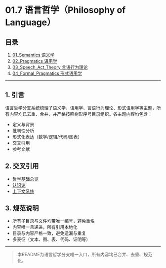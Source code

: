 # 01.7 语言哲学（Philosophy of Language）

## 目录

1. [01_Semantics 语义学](./01_Semantics.md)
2. [02_Pragmatics 语用学](./02_Pragmatics.md)
3. [03_Speech_Act_Theory 言语行为理论](./03_Speech_Act_Theory.md)
4. [04_Formal_Pragmatics 形式语用学](./04_Formal_Pragmatics.md)

---

## 1. 引言

语言哲学分支系统梳理了语义学、语用学、言语行为理论、形式语用学等主题，所有内容均已去重、合并，并严格按照树形序号目录组织。各主题内容均包含：

- 定义与背景
- 批判性分析
- 形式化表达（数学/逻辑/代码/图表）
- 交叉引用
- 参考文献

## 2. 交叉引用

- [哲学基础总览](../README.md)
- [认识论](../02_Epistemology/README.md)
- [上下文系统](../../12_Context_System/README.md)

## 3. 规范说明

- 所有子目录与文件均带唯一编号，避免重名
- 内容唯一且递进，所有引用本地化
- 目录与内容严格一致，避免遗漏与重复
- 多表征（文本、图、表、代码、证明等）

---

> 本README为语言哲学分支唯一入口，所有内容均已合并、去重、规范化。
